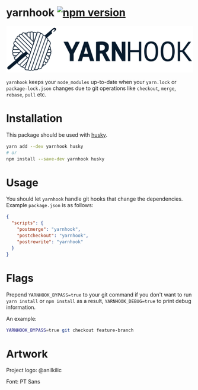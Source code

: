 # yarnhook [![npm version](https://badge.fury.io/js/yarnhook.svg)](https://badge.fury.io/js/yarnhook)

![yarnhook](/logo.svg)

`yarnhook` keeps your `node_modules` up-to-date when your `yarn.lock` or `package-lock.json` changes
due to git operations like `checkout`, `merge`, `rebase`, `pull` etc.

# Installation

This package should be used with [husky](https://www.npmjs.com/package/husky).

```sh
yarn add --dev yarnhook husky
# or
npm install --save-dev yarnhook husky
```

# Usage

You should let `yarnhook` handle git hooks that change the dependencies. Example `package.json` is
as follows:

```json
{
  "scripts": {
    "postmerge": "yarnhook",
    "postcheckout": "yarnhook",
    "postrewrite": "yarnhook"
  }
}
```

# Flags

Prepend `YARNHOOK_BYPASS=true` to your git command if you don't want to run `yarn install` or
`npm install` as a result, `YARNHOOK_DEBUG=true` to print debug information.

An example:

```sh
YARNHOOK_BYPASS=true git checkout feature-branch
```

# Artwork

Project logo: @anilkilic

Font: PT Sans
